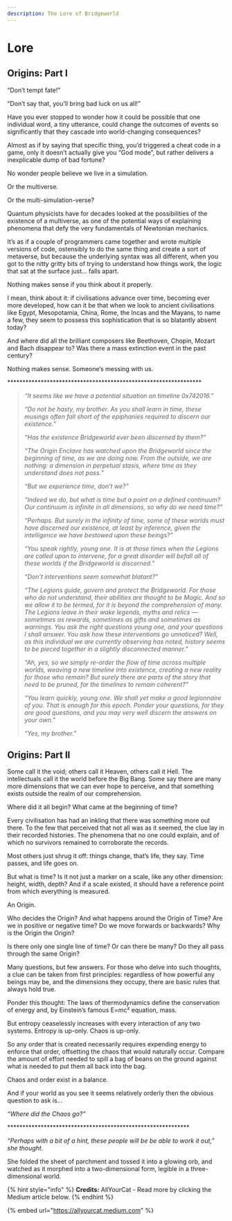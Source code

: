 ```yaml
---
description: The Lore of Bridgeworld
---
```


# Lore

## Origins: Part I

“Don’t tempt fate!”

“Don’t say that, you’ll bring bad luck on us all!”

Have you ever stopped to wonder how it could be possible that one individual word, a tiny utterance, could change the outcomes of events so significantly that they cascade into world-changing consequences?

Almost as if by saying that specific thing, you’d triggered a cheat code in a game, only it doesn’t actually give you “God mode”, but rather delivers a inexplicable dump of bad fortune?

No wonder people believe we live in a simulation.

Or the multiverse.

Or the multi-simulation-verse?

Quantum physicists have for decades looked at the possibilities of the existence of a multiverse, as one of the potential ways of explaining phenomena that defy the very fundamentals of Newtonian mechanics.

It’s as if a couple of programmers came together and wrote multiple versions of code, ostensibly to do the same thing and create a sort of metaverse, but because the underlying syntax was all different, when you got to the nitty gritty bits of trying to understand how things work, the logic that sat at the surface just… falls apart.

Nothing makes sense if you think about it properly.

I mean, think about it: if civilisations advance over time, becoming ever more developed, how can it be that when we look to ancient civilisations like Egypt, Mesopotamia, China, Rome, the Incas and the Mayans, to name a few, they seem to possess this sophistication that is so blatantly absent today?

And where did all the brilliant composers like Beethoven, Chopin, Mozart and Bach disappear to? Was there a mass extinction event in the past century?

Nothing makes sense. Someone’s messing with us.

\*\*\*\*\*\*\*\*\*\*\*\*\*\*\*\*\*\*\*\*\*\*\*\*\*\*\*\*\*\*\*\*\*\*\*\*\*\*\*\*\*\*\*\*\*\*\*\*\*\*\*\*\*\*\*\*\*\*\*\*\*\*\*\*

> _“It seems like we have a potential situation on timeline 0x742016.”_
>
> _“Do not be hasty, my brother. As you shall learn in time, these musings often fall short of the epiphanies required to discern our existence.”_
>
> _“Has the existence Bridgeworld ever been discerned by them?”_
>
> _“The Origin Enclave has watched upon the Bridgeworld since the beginning of time, as we are doing now. From the outside, we are nothing: a dimension in perpetual stasis, where time as they understand does not pass.”_
>
> _“But we experience time, don’t we?”_
>
> _“Indeed we do, but what is time but a point on a defined continuum? Our continuum is infinite in all dimensions, so why do we need time?”_
>
> _“Perhaps. But surely in the infinity of time, some of these worlds must have discerned our existence, at least by inference, given the intelligence we have bestowed upon these beings?”_
>
> _“You speak rightly, young one. It is at those times when the Legions are called upon to intervene, for a great disorder will befall all of these worlds if the Bridgeworld is discerned.”_
>
> _“Don’t interventions seem somewhat blatant?”_
>
> _“The Legions guide, govern and protect the Bridgeworld. For those who do not understand, their abilities are thought to be Magic. And so we allow it to be termed, for it is beyond the comprehension of many. The Legions leave in their wake legends, myths and relics — sometimes as rewards, sometimes as gifts and sometimes as warnings. You ask the right questions young one, and your questions I shall answer. You ask how these interventions go unnoticed? Well, as this individual we are currently observing has noted, history seems to be pieced together in a slightly disconnected manner.”_
>
> _“Ah, yes, so we simply re-order the flow of time across multiple worlds, weaving a new timeline into existence, creating a new reality for those who remain? But surely there are parts of the story that need to be pruned, for the timelines to remain coherent?”_
>
> _“You learn quickly, young one. We shall yet make a good legionnaire of you. That is enough for this epoch. Ponder your questions, for they are good questions, and you may very well discern the answers on your own.”_
>
> _“Yes, my brother.”_

## Origins: Part II  <a href="#d6ea" id="d6ea"></a>

Some call it the void; others call it Heaven, others call it Hell. The intellectuals call it the world before the Big Bang. Some say there are many more dimensions that we can ever hope to perceive, and that something exists outside the realm of our comprehension.

Where did it all begin? What came at the beginning of time?

Every civilisation has had an inkling that there was something more out there. To the few that perceived that not all was as it seemed, the clue lay in their recorded histories. The phenomena that no one could explain, and of which no survivors remained to corroborate the records.

Most others just shrug it off: things change, that’s life, they say. Time passes, and life goes on.

But what is time? Is it not just a marker on a scale, like any other dimension: height, width, depth? And if a scale existed, it should have a reference point from which everything is measured.

An Origin.

Who decides the Origin? And what happens around the Origin of Time? Are we in positive or negative time? Do we move forwards or backwards? Why is the Origin the Origin?

Is there only one single line of time? Or can there be many? Do they all pass through the same Origin?

Many questions, but few answers. For those who delve into such thoughts, a clue can be taken from first principles: regardless of how powerful any beings may be, and the dimensions they occupy, there are basic rules that always hold true.

Ponder this thought: The laws of thermodynamics define the conservation of energy and, by Einstein’s famous E=mc² equation, mass.

But entropy ceaselessly increases with every interaction of any two systems. Entropy is up-only. Chaos is up-only.

So any order that is created necessarily requires expending energy to enforce that order, offsetting the chaos that would naturally occur. Compare the amount of effort needed to spill a bag of beans on the ground against what is needed to put them all back into the bag.

Chaos and order exist in a balance.

And if your world as you see it seems relatively orderly then the obvious question to ask is…

_“Where did the Chaos go?”_

\*\*\*\*\*\*\*\*\*\*\*\*\*\*\*\*\*\*\*\*\*\*\*\*\*\*\*\*\*\*\*\*\*\*\*\*\*\*\*\*\*\*\*\*\*\*\*\*\*\*\*\*\*\*\*\*\*\*\*\*

_“Perhaps with a bit of a hint, these people will be be able to work it out,” she thought._

She folded the sheet of parchment and tossed it into a glowing orb, and watched as it morphed into a two-dimensional form, legible in a three-dimensional world.

{% hint style="info" %}
**Credits:** AllYourCat - Read more by clicking the Medium article below.&#x20;
{% endhint %}

{% embed url="https://allyourcat.medium.com" %}
